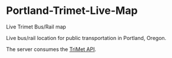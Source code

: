 # Portland-Trimet-Live-Map
Live Trimet Bus/Rail map

Live bus/rail location for public transportation in Portland, Oregon.

The server consumes the [TriMet API](https://developer.trimet.org/).
